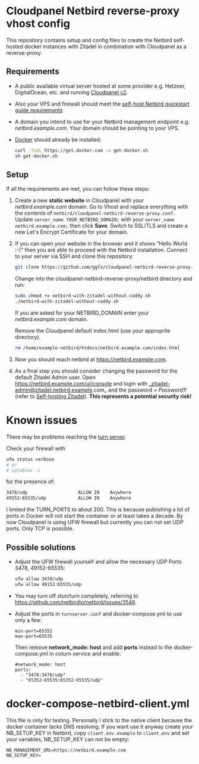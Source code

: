 # Cloudpanel Netbird reverse-proxy vhost config

This repository contains setup and config files to create the Netbird self-hosted docker instances with Zitadel in combination with Cloudpanel as a reverse-proxy.

## Requirements

* A public available virtual server hosted at some provider e.g. Hetzner, DigitalOcean, etc. and running [Cloudpanel v2](https://www.cloudpanel.io/docs/v2/getting-started/).

* Also your VPS and firewall should meet the [self-host Netbird quickstart guide requirements](https://docs.netbird.io/selfhosted/selfhosted-quickstart#requirements)

* A domain you intend to use for your Netbird management endpoint e.g. _netbird.example.com_. Your domain should be pointing to your VPS.

* [Docker](https://github.com/docker/docker-install) should already be installed:
    ```sh
    curl -fsSL https://get.docker.com -o get-docker.sh
    sh get-docker.sh
    ```

## Setup

If all the requirements are met, you can follow these steps:

1. Create a new **static website** in Cloudpanel with your _netbird.example.com_ domain. Go to Vhost and replace everything with the contents of `netbird/cloudpanel-netbird-reverse-proxy.conf`. Update `server_name YOUR_NETBIRD_DOMAIN;` with your `server_name netbird.example.com;` then click **Save**.
Switch to SSL/TLS and create a new Let's Encrypt Certificate for your domain.

1. If you can open your website in the browser and it shows "Hello World :-)" then you are able to proceed with the Netbird installation. Connect to your server via SSH and clone this repository:
    ```sh
    git clone https://github.com/ggfx/cloudpanel-netbird-reverse-proxy.git
    ```
    Change into the cloudpanel-netbird-reverse-proxy/netbird directory and run:
    ```sh
    sudo chmod +x netbird-with-zitadel-without-caddy.sh
    ./netbird-with-zitadel-without-caddy.sh
    ```
    If you are asked for your NETBIRD_DOMAIN enter your _netbird.example.com_ domain.

    Remove the Cloudpanel default index.html (use your approprite directory).
    ```sh
    rm /home/example-netbird/htdocs/netbird.example.com/index.html
    ```

1. Now you should reach netbird at https://netbird.example.com.

1. As a final step you should consider changing the password for the default Zitadel Admin user. Open https://netbird.example.com/ui/console and login with _zitadel-admin@zitadel.netbird.example.com_ and the password = _Password1!_ (refer to [Self-hosting Zitadel](https://zitadel.com/docs/self-hosting/deploy/compose)). **This represents a potential security risk!**


# Known issues

There may be problems reaching the [turn server](https://github.com/netbirdio/netbird/issues/2567). 

Check your firewall with
```sh
ufw status verbose
# or
# iptables -L
```
for the presence of:
```sh
3478/udp                   ALLOW IN    Anywhere
49152:65535/udp            ALLOW IN    Anywhere
```

I limited the TURN_PORTS to about 200. This is because publishing a lot of ports in Docker will not start the container or at least takes a decade. By now Cloudpanel is using UFW firewall but currently you can not set UDP ports. Only TCP is possible.

## Possible solutions

* Adjust the UFW firewall yourself and allow the necessary UDP Ports 3478, 49152-65535:
    ```sh
    ufw allow 3478/udp
    ufw allow 49152:65535/udp
    ```

* You may turn off stun/turn completely, referring to https://github.com/netbirdio/netbird/issues/3546.

* Adjust the ports in `turnserver.conf` and docker-compose.yml to use only a few:
    ```env
    min-port=65352
    max-port=65535
    ```
    Then remove **network_mode: host** and add **ports** instead to the docker-compose.yml in coturn service and enable:
    ```env
    #network_mode: host
    ports:
      - "3478:3478/udp"
      - "65352-65535:65352-65535/udp"
    ```


# docker-compose-netbird-client.yml

This file is only for testing. Personally I stick to the native client because the docker container lacks DNS resolving. If you want use it anyway create your NB_SETUP_KEY in Netbird, copy `client.env.example` to `client.env` and set your variables, NB_SETUP_KEY can not be empty:
```env
NB_MANAGEMENT_URL=https://netbird.example.com
NB_SETUP_KEY=
```